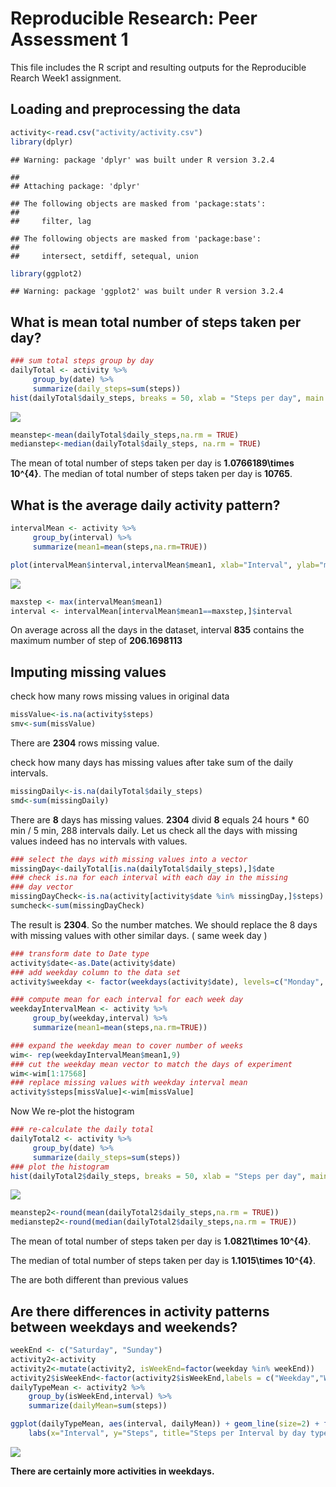 # Reproducible Research: Peer Assessment 1

This file includes the R script and resulting outputs for the 
Reproducible Rearch Week1 assignment. 

## Loading and preprocessing the data

```r
activity<-read.csv("activity/activity.csv")
library(dplyr)
```

```
## Warning: package 'dplyr' was built under R version 3.2.4
```

```
## 
## Attaching package: 'dplyr'
```

```
## The following objects are masked from 'package:stats':
## 
##     filter, lag
```

```
## The following objects are masked from 'package:base':
## 
##     intersect, setdiff, setequal, union
```

```r
library(ggplot2)
```

```
## Warning: package 'ggplot2' was built under R version 3.2.4
```


## What is mean total number of steps taken per day?

```r
### sum total steps group by day
dailyTotal <- activity %>%
     group_by(date) %>%
     summarize(daily_steps=sum(steps))
hist(dailyTotal$daily_steps, breaks = 50, xlab = "Steps per day", main = "Histogram of Total Steps per day (2012-10-01 to 2012-11-30)", col="wheat")
```

![](PA1_template_files/figure-html/unnamed-chunk-2-1.png)

```r
meanstep<-mean(dailyTotal$daily_steps,na.rm = TRUE)
medianstep<-median(dailyTotal$daily_steps, na.rm = TRUE)
```
The mean of total number of steps taken per day is **1.0766189\times 10^{4}**.
The median of total number of steps taken per day is **10765**.



## What is the average daily activity pattern?


```r
intervalMean <- activity %>%
     group_by(interval) %>%
     summarize(mean1=mean(steps,na.rm=TRUE))

plot(intervalMean$interval,intervalMean$mean1, xlab="Interval", ylab="mean of number of steps", main="Time series Plot number of steps in 5 min interval in 1 day",type='l')
```

![](PA1_template_files/figure-html/unnamed-chunk-3-1.png)

```r
maxstep <- max(intervalMean$mean1)
interval <- intervalMean[intervalMean$mean1==maxstep,]$interval
```
On average across all the days in the dataset, interval **835**
contains the maximum number of step of **206.1698113**


## Imputing missing values

check how many rows missing values in original data

```r
missValue<-is.na(activity$steps)
smv<-sum(missValue)
```
There are **2304** rows missing value.

check how many days has missing values after take sum of the 
daily intervals.


```r
missingDaily<-is.na(dailyTotal$daily_steps)
smd<-sum(missingDaily)
```
There are **8** days has missing values. 
**2304** divid **8** equals 24 hours * 60 min / 5 min, 288
intervals daily. 
Let us check all the days with missing values indeed has no intervals with values.



```r
### select the days with missing values into a vector
missingDay<-dailyTotal[is.na(dailyTotal$daily_steps),]$date
### check is.na for each interval with each day in the missing 
### day vector 
missingDayCheck<-is.na(activity[activity$date %in% missingDay,]$steps)
sumcheck<-sum(missingDayCheck)
```
The result is **2304**. So the number matches. We should replace 
the 8 days with missing values with other similar days. 
( same week day )


```r
### transform date to Date type
activity$date<-as.Date(activity$date)
### add weekday column to the data set
activity$weekday <- factor(weekdays(activity$date), levels=c("Monday", "Tuesday", "Wednesday","Thursday", "Friday", "Saturday","Sunday"))

### compute mean for each interval for each week day
weekdayIntervalMean <- activity %>%
     group_by(weekday,interval) %>%
     summarize(mean1=mean(steps,na.rm=TRUE))

### expand the weekday mean to cover number of weeks 
wim<- rep(weekdayIntervalMean$mean1,9)
### cut the weekday mean vector to match the days of experiment
wim<-wim[1:17568]
### replace missing values with weekday interval mean
activity$steps[missValue]<-wim[missValue]
```
Now We re-plot the histogram


```r
### re-calculate the daily total
dailyTotal2 <- activity %>%
     group_by(date) %>%
     summarize(daily_steps=sum(steps))
### plot the histogram
hist(dailyTotal2$daily_steps, breaks = 50, xlab = "Steps per day", main = "Histogram of Total Steps(adjusted) per day (2012-10-01 to 2012-11-30)", col="orange")
```

![](PA1_template_files/figure-html/unnamed-chunk-8-1.png)

```r
meanstep2<-round(mean(dailyTotal2$daily_steps,na.rm = TRUE))
medianstep2<-round(median(dailyTotal2$daily_steps,na.rm = TRUE))
```
The mean of total number of steps taken per day is 
**1.0821\times 10^{4}**.

The median of total number of steps taken per day is 
**1.1015\times 10^{4}**.

The are both different than previous values


## Are there differences in activity patterns between weekdays and weekends?


```r
weekEnd <- c("Saturday", "Sunday")
activity2<-activity
activity2<-mutate(activity2, isWeekEnd=factor(weekday %in% weekEnd))
activity2$isWeekEnd<-factor(activity2$isWeekEnd,labels = c("Weekday","Weekend"))
dailyTypeMean <- activity2 %>%
    group_by(isWeekEnd,interval) %>%
    summarize(dailyMean=sum(steps))

ggplot(dailyTypeMean, aes(interval, dailyMean)) + geom_line(size=2) + facet_grid(isWeekEnd ~ .) +
    labs(x="Interval", y="Steps", title="Steps per Interval by day type")
```

![](PA1_template_files/figure-html/unnamed-chunk-9-1.png)

**There are certainly more activities in weekdays.**
